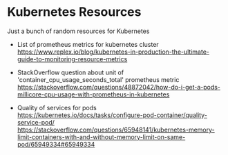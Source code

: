 # Kubernetes Resources

Just a bunch of random resources for Kubernetes

* List of prometheus metrics for kubernetes cluster  
https://www.replex.io/blog/kubernetes-in-production-the-ultimate-guide-to-monitoring-resource-metrics


* StackOverflow question about unit of 'container_cpu_usage_seconds_total' prometheus metric  
https://stackoverflow.com/questions/48872042/how-do-i-get-a-pods-millicore-cpu-usage-with-prometheus-in-kubernetes


* Quality of services for pods  
  https://kubernetes.io/docs/tasks/configure-pod-container/quality-service-pod/  
  https://stackoverflow.com/questions/65948141/kubernetes-memory-limit-containers-with-and-without-memory-limit-on-same-pod/65949334#65949334
